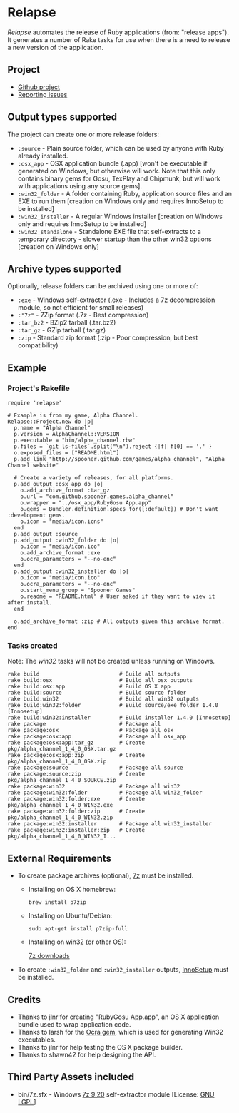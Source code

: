 Relapse
================

_Relapse_ automates the release of Ruby applications (from: "release apps").
It generates a number of Rake tasks for use when there is a need to release a new version of the
application.

Project
-------

* [Github project](https://github.com/Spooner/relapse)
* [Reporting issues](https://github.com/Spooner/relapse/issues)

Output types supported
----------------------

The project can create one or more release folders:

* `:source` - Plain source folder, which can be used by anyone with Ruby already installed.
* `:osx_app` - OSX application bundle (.app) [won't be executable if generated on Windows, but otherwise will work. Note that this only contains binary gems for Gosu, TexPlay and Chipmunk, but will work with applications using any source gems].
* `:win32_folder` - A folder containing Ruby, application source files and an EXE to run them [creation on Windows only and requires InnoSetup to be installed]
* `:win32_installer` - A regular Windows installer [creation on Windows only and requires InnoSetup to be installed]
* `:win32_standalone` - Standalone EXE file that self-extracts to a temporary directory - slower startup than the other win32 options [creation on Windows only]

Archive types supported
-----------------------

Optionally, release folders can be archived using one or more of:

* `:exe` - Windows self-extractor (.exe - Includes a 7z decompression module, so not efficient for small releases)
* `:"7z"` - 7Zip format (.7z - Best compression)
* `:tar_bz2` - BZip2 tarball (.tar.bz2)
* `:tar_gz` - GZip tarball (.tar.gz)
* `:zip` - Standard zip format (.zip - Poor compression, but best compatibility)

Example
-------

### Project's Rakefile

    require 'relapse'

    # Example is from my game, Alpha Channel.
    Relapse::Project.new do |p|
      p.name = "Alpha Channel"
      p.version = AlphaChannel::VERSION
      p.executable = "bin/alpha_channel.rbw"
      p.files = `git ls-files`.split("\n").reject {|f| f[0] == '.' }
      o.exposed_files = ["README.html"]
      p.add_link "http://spooner.github.com/games/alpha_channel", "Alpha Channel website"

      # Create a variety of releases, for all platforms.
      p.add_output :osx_app do |o|
        o.add_archive_format :tar_gz
        o.url = "com.github.spooner.games.alpha_channel"
        o.wrapper = "../osx_app/RubyGosu App.app"
        o.gems = Bundler.definition.specs_for([:default]) # Don't want :development gems.
        o.icon = "media/icon.icns"
      end
      p.add_output :source
      p.add_output :win32_folder do |o|
        o.icon = "media/icon.ico"
        o.add_archive_format :exe
        o.ocra_parameters = "--no-enc"
      end
      p.add_output :win32_installer do |o|
        o.icon = "media/icon.ico"
        o.ocra_parameters = "--no-enc"
        o.start_menu_group = "Spooner Games"
        o.readme = "README.html" # User asked if they want to view it after install.
      end

      o.add_archive_format :zip # All outputs given this archive format.
    end

### Tasks created

Note: The _win32_ tasks will not be created unless running on Windows.

    rake build                         # Build all outputs
    rake build:osx                     # Build all osx outputs
    rake build:osx:app                 # Build OS X app
    rake build:source                  # Build source folder
    rake build:win32                   # Build all win32 outputs
    rake build:win32:folder            # Build source/exe folder 1.4.0 [Innosetup]
    rake build:win32:installer         # Build installer 1.4.0 [Innosetup]
    rake package                       # Package all
    rake package:osx                   # Package all osx
    rake package:osx:app               # Package all osx_app
    rake package:osx:app:tar_gz        # Create pkg/alpha_channel_1_4_0_OSX.tar.gz
    rake package:osx:app:zip           # Create pkg/alpha_channel_1_4_0_OSX.zip
    rake package:source                # Package all source
    rake package:source:zip            # Create pkg/alpha_channel_1_4_0_SOURCE.zip
    rake package:win32                 # Package all win32
    rake package:win32:folder          # Package all win32_folder
    rake package:win32:folder:exe      # Create pkg/alpha_channel_1_4_0_WIN32.exe
    rake package:win32:folder:zip      # Create pkg/alpha_channel_1_4_0_WIN32.zip
    rake package:win32:installer       # Package all win32_installer
    rake package:win32:installer:zip   # Create pkg/alpha_channel_1_4_0_WIN32_I...

External Requirements
---------------------

* To create package archives (optional), [7z](http://www.7-zip.org) must be installed.
  - Installing on OS X homebrew:

    `brew install p7zip`

  - Installing on Ubuntu/Debian:

    `sudo apt-get install p7zip-full`

  - Installing on win32 (or other OS):

    [7z downloads](http://www.7-zip.org/download.html)

* To create `:win32_folder` and `:win32_installer` outputs, [InnoSetup](http://www.jrsoftware.org/isdl.php) must be installed.

Credits
-------

* Thanks to jlnr for creating "RubyGosu App.app", an OS X application bundle used to wrap application code.
* Thanks to larsh for the [Ocra gem](http://ocra.rubyforge.org/), which is used for generating Win32 executables.
* Thanks to jlnr for help testing the OS X package builder.
* Thanks to shawn42 for help designing the API.

Third Party Assets included
---------------------------

* bin/7z.sfx - Windows [7z 9.20](http://www.7-zip.org) self-extractor module [License: [GNU LGPL](http://www.7-zip.org/license.txt)]

